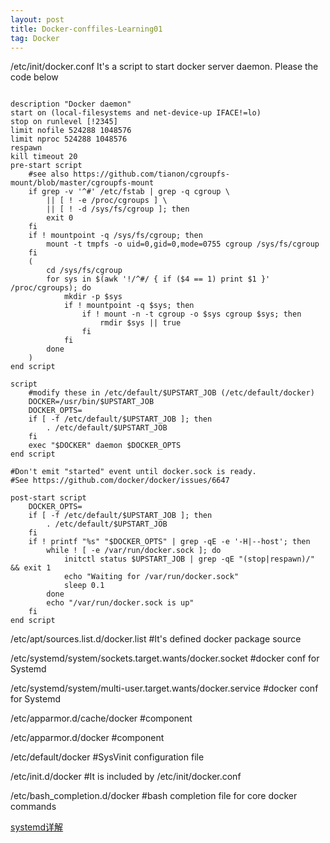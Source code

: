 ```yaml
---
layout: post
title: Docker-conffiles-Learning01
tag: Docker
---
```


/etc/init/docker.conf It's a script to start docker server daemon. Please the code below
<pre><code>
description "Docker daemon"
start on (local-filesystems and net-device-up IFACE!=lo)
stop on runlevel [!2345]
limit nofile 524288 1048576
limit nproc 524288 1048576
respawn
kill timeout 20
pre-start script
	#see also https://github.com/tianon/cgroupfs-mount/blob/master/cgroupfs-mount
	if grep -v '^#' /etc/fstab | grep -q cgroup \
		|| [ ! -e /proc/cgroups ] \
		|| [ ! -d /sys/fs/cgroup ]; then
		exit 0
	fi
	if ! mountpoint -q /sys/fs/cgroup; then
		mount -t tmpfs -o uid=0,gid=0,mode=0755 cgroup /sys/fs/cgroup
	fi
	(
		cd /sys/fs/cgroup
		for sys in $(awk '!/^#/ { if ($4 == 1) print $1 }' /proc/cgroups); do
			mkdir -p $sys
			if ! mountpoint -q $sys; then
				if ! mount -n -t cgroup -o $sys cgroup $sys; then
					rmdir $sys || true
				fi
			fi
		done
	)
end script

script
	#modify these in /etc/default/$UPSTART_JOB (/etc/default/docker)
	DOCKER=/usr/bin/$UPSTART_JOB
	DOCKER_OPTS=
	if [ -f /etc/default/$UPSTART_JOB ]; then
		. /etc/default/$UPSTART_JOB
	fi
	exec "$DOCKER" daemon $DOCKER_OPTS
end script

#Don't emit "started" event until docker.sock is ready.
#See https://github.com/docker/docker/issues/6647

post-start script
	DOCKER_OPTS=
	if [ -f /etc/default/$UPSTART_JOB ]; then
		. /etc/default/$UPSTART_JOB
	fi
	if ! printf "%s" "$DOCKER_OPTS" | grep -qE -e '-H|--host'; then
		while ! [ -e /var/run/docker.sock ]; do
			initctl status $UPSTART_JOB | grep -qE "(stop|respawn)/" && exit 1
			echo "Waiting for /var/run/docker.sock"
			sleep 0.1
		done
		echo "/var/run/docker.sock is up"
	fi
end script
</pre></code>
/etc/apt/sources.list.d/docker.list #It's defined docker package source 

/etc/systemd/system/sockets.target.wants/docker.socket #docker conf for Systemd

/etc/systemd/system/multi-user.target.wants/docker.service #docker conf for Systemd

/etc/apparmor.d/cache/docker #component

/etc/apparmor.d/docker       #component

/etc/default/docker          #SysVinit configuration file

/etc/init.d/docker           #It is included by /etc/init/docker.conf

/etc/bash_completion.d/docker #bash completion file for core docker commands

<a href="https://blog.linuxeye.com/400.html">systemd详解</a>
